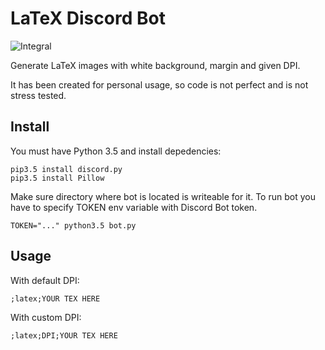 # LaTeX Discord Bot
![Integral](http://i.imgur.com/34I0cSu.png)

Generate LaTeX images with white background, margin and given DPI.

It has been created for personal usage, so code is not perfect
and is not stress tested.
## Install
You must have Python 3.5 and install depedencies:
```
pip3.5 install discord.py
pip3.5 install Pillow
```
Make sure directory where bot is located is writeable for it. To run bot
you have to specify TOKEN env variable with Discord Bot token.
```
TOKEN="..." python3.5 bot.py
```
## Usage
With default DPI:
```
;latex;YOUR TEX HERE
```
With custom DPI:
```
;latex;DPI;YOUR TEX HERE
```
